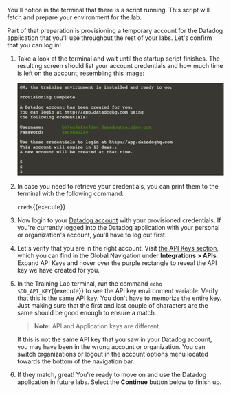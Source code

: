 You'll notice in the terminal that there is a script running. This script will fetch and prepare your environment for the lab.

Part of that preparation is provisioning a temporary account for the Datadog application that you'll use throughout the rest of your labs. Let's confirm that you can log in!

1.  Take a look at the terminal and wait until the startup script finishes. The resulting screen should list your account credentials and how much time is left on the account, resembling this image:

    ![The terminal displays the provisioned account credentials for the user.](./assets/dd-credentials.png)

1. In case you need to retrieve your credentials, you can print them to the terminal with the following command:

    `creds`{{execute}}

1. Now login to your <a href="https://app.datadoghq.com" target="_datadog">Datadog account</a> with your provisioned credentials. If you're currently logged into the Datadog application with your personal or organization's account, you'll have to log out first.

1. Let's verify that you are in the right account. Visit <a href="https://app.datadoghq.com/account/settings#api" target="_datadog">the API Keys section</a>, which you can find in the Global Navigation under **Integrations > APIs**. Expand API Keys and hover over the purple rectangle to reveal the API key we have created for you.

1. In the Training Lab terminal, run the command `echo $DD_API_KEY`{{execute}} to see the API key environment variable. Verify that this is the same API key. You don't have to memorize the entire key. Just making sure that the first and last couple of characters are the same should be good enough to ensure a match.

    > **Note:** API and Application keys are different.

    If this is not the same API key that you saw in your Datadog account, you may have been in the wrong account or organization. You can switch organizations or logout in the account options menu located towards the bottom of the navigation bar. 

1. If they match, great! You're ready to move on and use the Datadog application in future labs. Select the **Continue** button below to finish up.
